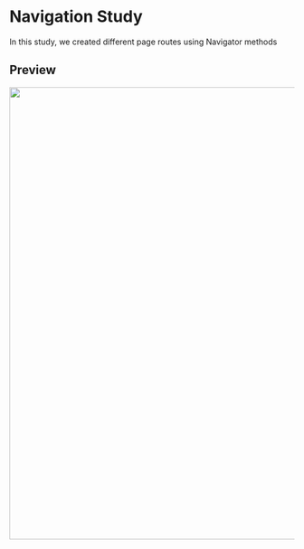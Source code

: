 # Navigation Study

In this study, we created different page routes using Navigator methods

## Preview

<img src="https://github.com/onurmelikoglu/Flutter_Bootcamp_Techcareer/assets/60974044/8dee41fa-79d7-4b7a-9129-2fc06a15f843" width="800">




